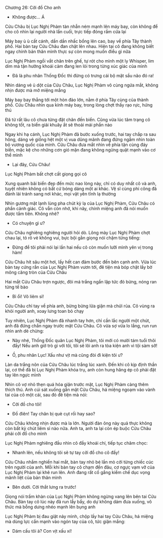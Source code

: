 




Chương 26: Cởi đồ Cho anh

- Không được... Á

Cửu Châu bị Lục Nghị Phàm tàn nhẫn ném mạnh lên máy bay, còn không để cho cô nhìn lại người nhà lần cuối, trực tiếp đóng rầm cửa lại

Máy bay ù ù cất cánh, dần dần nhấc bổng lên cao, bay về phía Tây thành phố. Hai bàn tay Cửu Châu đan chặt lên nhau. Hiện tại cô đang không biết ngay chính bản thân mình thực sự còn mong muốn điều gì nữa

Lục Nghị Phàm ngồi vắt chân trên ghế, tự rót cho mình một ly Whisper, lim dim mà tận hưởng khoái cảm đang len lỏi trong từng xúc giác của mình

- Đã là phu nhân Thống Đốc thì đừng có trưng cái bộ mặt sầu não đó ra!

Nhìn dáng vẻ ủ dột của Cửu Châu, Lục Nghị Phàm vô cùng ngứa mắt, không nhịn được mà mở miệng mắng

Máy bay bay thẳng tới một hòn đảo lớn, nằm ở phía Tây cùng của thành phố. Cửu Châu nhìn qua kính máy bay, trong lòng chợt thấy rạo rực, hứng thú

Đã từ rất lâu cô chưa từng đặt chân đến biển. Cũng vừa lúc tâm trạng cô không tốt, ra biển giải khuây ắt sẽ thoải mái phần nào

Ngay khi hạ cánh, Lục Nghị Phàm đã bước xuống trước, hai tay chắp ra sau hông, dáng vẻ giống hệt một vị vua dũng mãnh đang đứng ngắm nhìn toàn bộ vương quốc của mình. Cửu Châu đưa mắt nhìn về phía tận cùng đáy biển, mặc kệ cho những cơn gió mặn đang không ngừng quật mạnh vào cơ thể mình

- Lại đây, Cửu Châu!

Lục Nghị Phàm bất chợt cất giọng gọi cô

Xung quanh bãi biển đẹp đến mức nao lòng này, chỉ có duy nhất cô và anh, tuyệt nhiên không có bất cứ bóng dáng một ai khác. Vệ sĩ cùng phi công đã đánh lái tránh sang nơi khác, mọi vật yên tĩnh lạ thường

Nhìn gương mặt lạnh lùng pha chút kỳ lạ của Lục Nghị Phàm, Cửu Châu có phần cảnh giác. Cô vẫn còn nhớ, khi nãy, chính miệng anh đã nói muốn được tắm tiên. Không nhẽ?

- Có chuyện gì ư?

Cửu Châu nghiêng nghiêng người hỏi dò. Lông mày Lục Nghị Phàm chợt chau lại, tỏ rõ vẻ không vui, bực bội gằn giọng nói chậm từng tiếng:

- Đừng để tôi phải nói lại lần hai nếu cô còn muốn lưỡi mình yên vị trong hàm!

Cửu Châu hít sâu một hơi, lấy hết can đảm bước đến bên cạnh anh. Vừa lúc bàn tay cứng rắn của Lục Nghị Phàm vươn tới, đê tiện mà bóp chặt lấy bờ mông căng tròn của Cửu Châu

Hai mắt Cửu Châu trợn ngược, đôi má trắng ngần lập tức đỏ bừng, nóng ran từng tế bào

- Bỉ ổi! Vô liêm sỉ!

Cửu Châu chỉ tay về phía anh, bừng bừng lửa giận mà chửi rủa. Cô vùng ra khỏi người anh, xoay lưng toan bỏ chạy

Tuy nhiên, Lục Nghị Phàm đã nhanh tay hơn, chỉ cần lắc người một chút, anh đã đứng chắn ngay trước mặt Cửu Châu. Cô vừa sợ vừa lo lắng, run run nhìn anh dè chừng:

- Này nhé, Thống Đốc quân Lục Nghị Phàm, tôi mới có mười tám tuổi thôi đấy! Nếu anh giở trò gì với tôi, tôi sẽ lôi anh ra tòa kiện anh vì tội sàm sỡ!

- Ồ, phu nhân Lục! Xấu như vịt mà cũng đòi đi kiện tôi ư?

Làn da trắng nõn của Cửu Châu lúc trắng lúc xanh. Đến khi cô kịp định thần lại, cơ thể đã bị Lục Nghị Phàm khóa trụ, anh còn hung hăng ép cô phải đặt tay lên ngực mình

Nhìn cô vợ nhỏ thẹn quá hóa giận trước mặt, Lục Nghị Phàm càng thêm thích thú. Anh cúi sát xuống gần mặt Cửu Châu, há miệng ngoạm vào vành tai của cô một cái, sau đó đê tiện mà nói:

- Cởi đồ cho tôi!

- Đồ điên! Tay chân bị què cụt rồi hay sao?

Cửu Châu không nhịn được mà la lớn. Người đàn ông này quả thực không còn bất kỳ chút liêm sỉ nào nữa. Anh ta, anh ta lại còn ép buộc Cửu Châu phải cởi đồ cho mình

Lục Nghị Phàm nghiêng đầu nhìn cô đầy khoái chí, tiếp tục châm chọc:

- Nhanh lên, nếu không tôi sẽ tự tay cởi đồ cho cô đấy!

Cửu Châu nhắm nghiền hai mắt, bàn tay nhỏ bé lần mò cởi từng chiếc cúc trên người của anh. Mỗi khi bàn tay cô chạm đến đâu, cơ ngực vạm vỡ của Lục Nghị Phàm lại khẽ run lên. Anh đang rất cố gắng kiềm chế dục vọng mãnh liệt của bản thân mình

- Bên dưới. Cởi thắt lưng ra trước!

Giọng nói trầm khàn của Lục Nghị Phàm không ngừng vang lên bên tai Cửu Châu. Bàn tay cô lúc này đã run lẩy bẩy, do dự không dám đưa xuống, vô thức mà bỗng dưng nhéo mạnh lên bụng anh

Lục Nghị Phàm bị đau giật nảy mình, chộp lấy hai tay Cửu Châu, há miệng mà dùng lực cắn mạnh vào ngón tay của cô, tức giận mắng:

- Dám cấu tôi à? Con vịt xấu xí!




